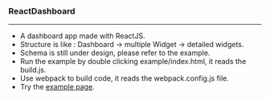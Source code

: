 ### ReactDashboard
---
* A dashboard app made with ReactJS.
* Structure is like : Dashboard -> multiple Widget -> detailed widgets.
* Schema is still under design, please refer to the example.
* Run the example by double clicking example/index.html, it reads the build.js.
* Use webpack to build code, it reads the webpack.config.js file.
* Try the [example page](http://gjk0090.github.io/ReactDashboard "ReacyDashboard Example").